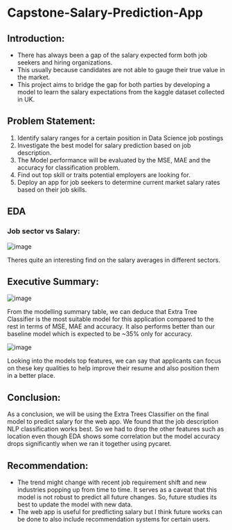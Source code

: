 # Capstone-Salary-Prediction-App

## Introduction:
- There has always been a gap of the salary expected form both job seekers and hiring organizations. 
- This usually because candidates are not able to gauge their true value in the market.
- This project aims to bridge the gap for both parties by developing a model to learn the salary expectations from the kaggle dataset collected in UK.

## Problem Statement:
1. Identify salary ranges for a certain position in Data Science job postings
2. Investigate the best model for salary prediction based on job description.
3. The Model performance will be evaluated by the MSE, MAE and the accuracy for classification problem.
4. Find out top skill or traits potential employers are looking for.
5. Deploy an app for job seekers to determine current market salary rates based on their job skills.

## EDA
### Job sector vs Salary:

![image](https://user-images.githubusercontent.com/88234945/162124782-3e32fc18-e06e-4a9d-b509-6c50bd4f9df3.png)

Theres quite an interesting find on the salary averages in different sectors.

## Executive Summary:
![image](https://user-images.githubusercontent.com/88234945/162124431-abab8404-217e-4270-95d1-fa42a9c05d93.png)

From the modelling summary table, we can deduce that Extra Tree Classifier is the most suitable model for this application compared to the rest in terms of MSE, MAE and accuracy. It also performs better than our baseline model which is expected to be ~35% only for accuracy.

![image](https://user-images.githubusercontent.com/88234945/162125455-fd99f2ee-2fa0-443b-babc-c8cc08e48535.png)

Looking into the models top features, we can say that applicants can focus on these key qualities to help improve their resume and also position them in a better place.

## Conclusion:
As a conclusion, we will be using the Extra Trees Classifier on the final model to predict salary for the web app. We found that the job description NLP classification works best. So we had to drop the other features such as location even though EDA shows some correlation but the model accuracy drops significantly when we ran it  together using pycaret.

## Recommendation:
- The trend might change with recent job requirement shift and new industries popping up from time to time. It serves as a caveat that this model is not robust to predict all future changes. So, future studies its best to update the model with new data.
- The web app is useful for predficting salary but I think future works can be done to also include recommendation systems for certain users.
